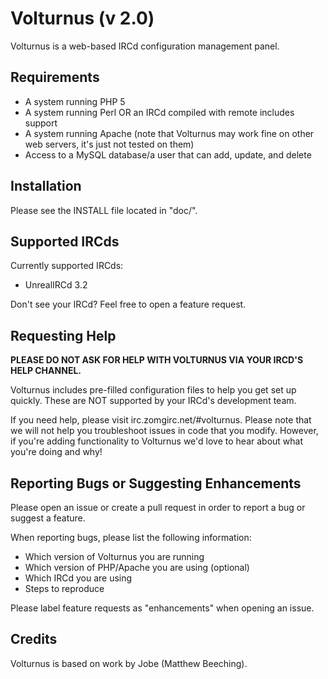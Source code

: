# Volturnus (v 2.0)

Volturnus is a web-based IRCd configuration management panel.

## Requirements

* A system running PHP 5
* A system running Perl OR an IRCd compiled with remote includes support
* A system running Apache (note that Volturnus may work fine on other web servers, it's just not tested on them)
* Access to a MySQL database/a user that can add, update, and delete

## Installation

Please see the INSTALL file located in "doc/".

## Supported IRCds

Currently supported IRCds:

* UnrealIRCd 3.2

Don't see your IRCd? Feel free to open a feature request.

## Requesting Help

**PLEASE DO NOT ASK FOR HELP WITH VOLTURNUS VIA YOUR IRCD'S HELP CHANNEL.**

Volturnus includes pre-filled configuration files to help you get set up quickly. These are NOT supported by your IRCd's development team.

If you need help, please visit irc.zomgirc.net/#volturnus. Please note that we will not help you troubleshoot issues in code that you modify. However, if you're adding functionality to Volturnus we'd love to hear about what you're doing and why!

## Reporting Bugs or Suggesting Enhancements

Please open an issue or create a pull request in order to report a bug or suggest a feature.

When reporting bugs, please list the following information:

* Which version of Volturnus you are running
* Which version of PHP/Apache you are using (optional)
* Which IRCd you are using
* Steps to reproduce

Please label feature requests as "enhancements" when opening an issue.

## Credits

Volturnus is based on work by Jobe (Matthew Beeching).

